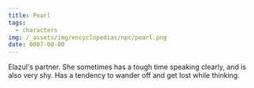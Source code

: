 ```yaml
---
title: Pearl
tags:
  - characters
img: /_assets/img/encyclopedias/npc/pearl.png
date: 0007-00-00
---
```

Elazul's partner. She sometimes has a tough time speaking clearly, and is also very shy. Has a tendency to wander off and get lost while thinking.